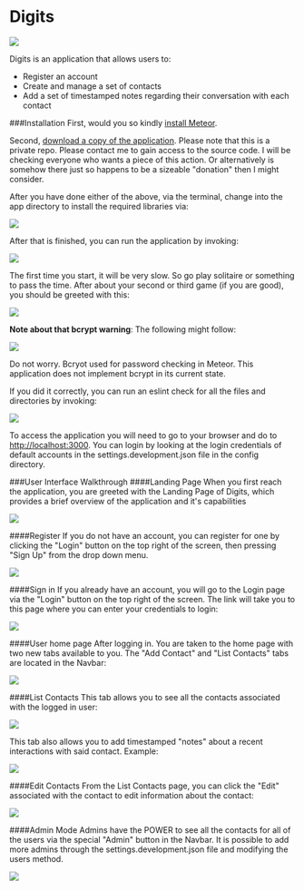 # Digits

<img src="doc/landing.PNG">

Digits is an application that allows users to:
* Register an account
* Create and manage a set of contacts
* Add a set of timestamped notes regarding their conversation with each contact

###Installation
First, would you so kindly [install Meteor](https://www.meteor.com/install).

Second, [download a copy of the application](https://github.com/japhet-ye/digits). 
Please note that this is a private repo. Please contact me to gain access to the source code.
I will be checking everyone who wants a piece of this action. Or alternatively is somehow
there just so happens to be a sizeable "donation" then I might consider. 

After you have done either of the above, via the terminal, change into the app directory
to install the required libraries via:

<img src="doc/meteor-install.PNG">

 After that is finished, you can run the application by invoking:
 
 <img src="doc/meteor-start.PNG">
 
 The first time you start, it will be very slow. So go play solitaire or something to
 pass the time. After about your second or third game (if you are good), you should be 
 greeted with this:
 
 <img src="doc/initial-start.PNG">
 
 **Note about that bcrypt warning**: The following might follow:
 
 <img src="doc/bcrypt-warning.PNG"> 
 
 Do not worry. Bcryot used for password checking in Meteor. This application does not
 implement bcrypt in its current state.
 
 If you did it correctly, you can run an eslint check for all the files and directories 
 by invoking:
 
 <img src="doc/eslint.PNG">
 
 To access the application you will need to go to your browser and do to 
 [http://localhost:3000](http://localhost:3000). You can login by looking at the login
 credentials of default accounts in the settings.development.json file in the config 
 directory.
 
 ###User Interface Walkthrough
 ####Landing Page
 When you first reach the application, you are greeted with the Landing Page of Digits,
 which provides a brief overview of the application and it's capabilities
 
 <img src="doc/landingp.PNG"> 
 
 ####Register
 If you do not have an account, you can register for one by clicking the "Login" button 
 on the top right of the screen, then pressing "Sign Up" from the drop down menu.
 
  <img src="doc/signup.PNG">

####Sign in
If you already have an account, you will go to the Login page via the "Login" button on
the top right of the screen. The link will take you to this page where you can
enter your credentials to login:

 <img src="doc/login.PNG">

####User home page
After logging in. You are taken to the home page with two new tabs available to you.
The "Add Contact" and "List Contacts" tabs are located in the Navbar:

<img src="doc/user-homepage.PNG">

####List Contacts
This tab allows you to see all the contacts associated with the logged in user:

 <img src="doc/list-contacts.PNG">

This tab also allows you to add timestamped "notes" about a recent interactions with said
contact. Example:

 <img src="doc/adding-notes.PNG">
 
 ####Edit Contacts
From the List Contacts page, you can click the "Edit" associated with the contact to edit 
information about the contact: 
 
 <img src="doc/editcontacts.PNG">
 
 ####Admin Mode
Admins have the POWER to see all the contacts for all of the users via the special 
"Admin" button in the Navbar. It is possible to add more admins through the
settings.development.json file and modifying the users method.
 
  <img src="doc/admin.PNG">